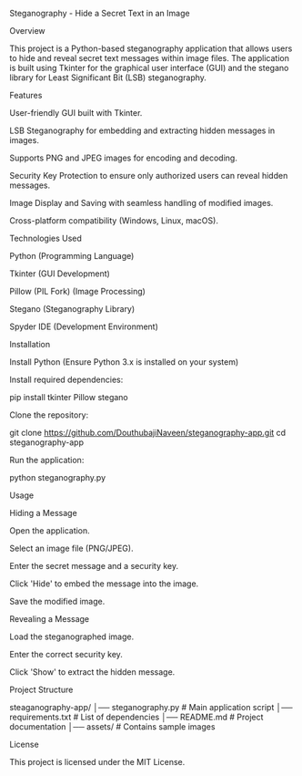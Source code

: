 Steganography - Hide a Secret Text in an Image

Overview

This project is a Python-based steganography application that allows users to hide and reveal secret text messages within image files. The application is built using Tkinter for the graphical user interface (GUI) and the stegano library for Least Significant Bit (LSB) steganography.

Features

User-friendly GUI built with Tkinter.

LSB Steganography for embedding and extracting hidden messages in images.

Supports PNG and JPEG images for encoding and decoding.

Security Key Protection to ensure only authorized users can reveal hidden messages.

Image Display and Saving with seamless handling of modified images.

Cross-platform compatibility (Windows, Linux, macOS).

Technologies Used

Python (Programming Language)

Tkinter (GUI Development)

Pillow (PIL Fork) (Image Processing)

Stegano (Steganography Library)

Spyder IDE (Development Environment)

Installation

Install Python (Ensure Python 3.x is installed on your system)

Install required dependencies:

pip install tkinter Pillow stegano

Clone the repository:

git clone https://github.com/DouthubajiNaveen/steganography-app.git
cd steganography-app

Run the application:

python steganography.py

Usage

Hiding a Message

Open the application.

Select an image file (PNG/JPEG).

Enter the secret message and a security key.

Click 'Hide' to embed the message into the image.

Save the modified image.

Revealing a Message

Load the steganographed image.

Enter the correct security key.

Click 'Show' to extract the hidden message.

Project Structure

steaganography-app/
│── steganography.py  # Main application script
│── requirements.txt  # List of dependencies
│── README.md         # Project documentation
│── assets/           # Contains sample images

License

This project is licensed under the MIT License.


